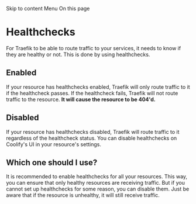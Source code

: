 Skip to content
Menu
On this page
# Healthchecks ​
For Traefik to be able to route traffic to your services, it needs to know if they are healthy or not. This is done by using healthchecks.
## Enabled ​
If your resource has healthchecks enabled, Traefik will only route traffic to it if the healthcheck passes. If the healthcheck fails, Traefik will not route traffic to the resource.
**It will cause the resource to be 404'd.**
## Disabled ​
If your resource has healthchecks disabled, Traefik will route traffic to it regardless of the healthcheck status.
You can disable healthchecks on Coolify's UI in your resource's settings.
## Which one should I use? ​
It is recommended to enable healthchecks for all your resources. This way, you can ensure that only healthy resources are receiving traffic.
But if you cannot set up healthchecks for some reason, you can disable them.
Just be aware that if the resource is unhealthy, it will still receive traffic.

